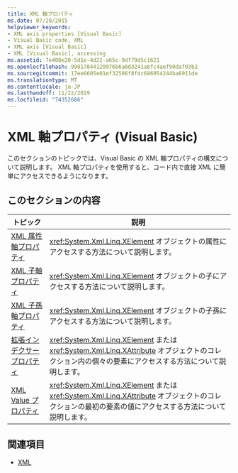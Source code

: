 ```yaml
---
title: XML 軸プロパティ
ms.date: 07/20/2015
helpviewer_keywords:
- XML axis properties [Visual Basic]
- Visual Basic code, XML
- XML axis [Visual Basic]
- XML [Visual Basic], accessing
ms.assetid: 7e400e20-5d1e-4d22-a65c-9df79d5c1621
ms.openlocfilehash: 99817844120976b6a6d3241a8fc4aef90daf03b2
ms.sourcegitcommit: 17ee6605e01ef32506f8fdc686954244ba6911de
ms.translationtype: MT
ms.contentlocale: ja-JP
ms.lasthandoff: 11/22/2019
ms.locfileid: "74352686"
---
```

# <a name="xml-axis-properties-visual-basic"></a>XML 軸プロパティ (Visual Basic)
このセクションのトピックでは、Visual Basic の XML 軸プロパティの構文について説明します。 XML 軸プロパティを使用すると、コード内で直接 XML に簡単にアクセスできるようになります。  
  
## <a name="in-this-section"></a>このセクションの内容  
  
|トピック|説明|  
|-----------|-----------------|  
|[XML 属性軸プロパティ](../../../visual-basic/language-reference/xml-axis/xml-attribute-axis-property.md)|<xref:System.Xml.Linq.XElement> オブジェクトの属性にアクセスする方法について説明します。|  
|[XML 子軸プロパティ](../../../visual-basic/language-reference/xml-axis/xml-child-axis-property.md)|<xref:System.Xml.Linq.XElement> オブジェクトの子にアクセスする方法について説明します。|  
|[XML 子孫軸プロパティ](../../../visual-basic/language-reference/xml-axis/xml-descendant-axis-property.md)|<xref:System.Xml.Linq.XElement> オブジェクトの子孫にアクセスする方法について説明します。|  
|[拡張インデクサー プロパティ](../../../visual-basic/language-reference/xml-axis/extension-indexer-property.md)|<xref:System.Xml.Linq.XElement> または <xref:System.Xml.Linq.XAttribute> オブジェクトのコレクション内の個々の要素にアクセスする方法について説明します。|  
|[XML Value プロパティ](../../../visual-basic/language-reference/xml-axis/xml-value-property.md)|<xref:System.Xml.Linq.XElement> または <xref:System.Xml.Linq.XAttribute> オブジェクトのコレクションの最初の要素の値にアクセスする方法について説明します。|  
  
## <a name="see-also"></a>関連項目

- [XML](../../../visual-basic/programming-guide/language-features/xml/index.md)
